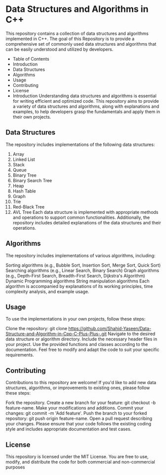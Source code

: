 # Data Structures and Algorithms in C++
This repository contains a collection of data structures and algorithms implemented in C++. 
The goal of this Repository is to provide a comprehensive set of commonly used data structures and algorithms that can be easily understood and utilized by developers.

- Table of Contents
- Introduction
- Data Structures
- Algorithms
- Usage
- Contributing
- License
- Introduction
Understanding data structures and algorithms is essential for writing efficient and optimized code. 
This repository aims to provide a variety of data structures and algorithms, along with explanations and examples, to help developers grasp the fundamentals and apply them in their own projects.

## Data Structures
The repository includes implementations of the following data structures:

1) Array
2) Linked List
3) Stack
4) Queue
5) Binary Tree
6) Binary Search Tree
7) Heap
8) Hash Table
9) Graph
10) Trie
11) Red-Black Tree
12) AVL Tree
Each data structure is implemented with appropriate methods and operations to support common functionalities. 
Additionally, the repository includes detailed explanations of the data structures and their operations.

## Algorithms
The repository includes implementations of various algorithms, including:

Sorting algorithms (e.g., Bubble Sort, Insertion Sort, Merge Sort, Quick Sort)
Searching algorithms (e.g., Linear Search, Binary Search)
Graph algorithms (e.g., Depth-First Search, Breadth-First Search, Dijkstra's Algorithm)
Dynamic Programming algorithms
String manipulation algorithms
Each algorithm is accompanied by explanations of its working principles, time complexity analysis, and example usage.

## Usage
To use the implementations in your own projects, follow these steps:

Clone the repository: git clone https://github.com/Shahid-Yaseen/Data-Structure-and-Algorithm-in-Cpp-C-Plus-Plus-.git
Navigate to the desired data structure or algorithm directory.
Include the necessary header files in your project.
Use the provided functions and classes according to the documentation.
Feel free to modify and adapt the code to suit your specific requirements.

## Contributing
Contributions to this repository are welcome! If you'd like to add new data structures, algorithms, or improvements to existing ones, please follow these steps:

Fork the repository.
Create a new branch for your feature: git checkout -b feature-name.
Make your modifications and additions.
Commit your changes: git commit -m 'Add feature'.
Push the branch to your forked repository: git push origin feature-name.
Open a pull request describing your changes.
Please ensure that your code follows the existing coding style and includes appropriate documentation and test cases.

## License
This repository is licensed under the MIT License. You are free to use, modify, and distribute the code for both commercial and non-commercial purposes

